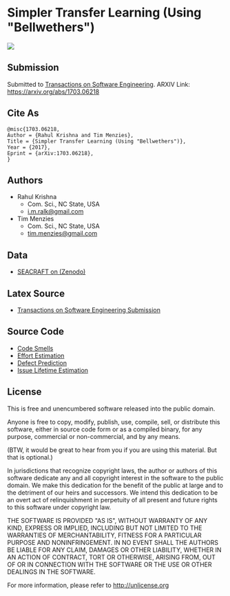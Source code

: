 
# Simpler Transfer Learning (Using "Bellwethers")

![](http://graphics8.nytimes.com/images/2013/01/27/business/27-STRA/27-STRA-articleLarge.jpg)

## Submission 

Submitted to [Transactions on Software Engineering](https://www.computer.org/web/tse). ARXIV Link: https://arxiv.org/abs/1703.06218

## Cite As

```
@misc{1703.06218,
Author = {Rahul Krishna and Tim Menzies},
Title = {Simpler Transfer Learning (Using "Bellwethers")},
Year = {2017},
Eprint = {arXiv:1703.06218},
}
```

## Authors

+ Rahul Krishna
  + Com. Sci., NC State, USA 
  + i.m.ralk@gmail.com
+ Tim Menzies
  + Com. Sci., NC State, USA 
  + tim.menzies@gmail.com

## Data

+ [SEACRAFT on (Zenodo)]()

## Latex Source

+ [Transactions on Software Engineering Submission](https://github.com/ai-se/Bellwethers-jour)

## Source Code

+ [Code Smells](https://github.com/ai-se/XTREE/tree/master/src)
+ [Effort Estimation](https://github.com/ai-se/XTREE/tree/master/src)
+ [Defect Prediction](https://github.com/ai-se/XTREE/tree/master/src)
+ [Issue Lifetime Estimation](https://github.com/ai-se/XTREE/tree/master/src)

## License

This is free and unencumbered software released into the public domain.

Anyone is free to copy, modify, publish, use, compile, sell, or distribute this software, either in source code form or as a compiled binary, for any purpose, commercial or non-commercial, and by any means.

(BTW, it would be great to hear from you if you are using this material. But that is optional.)

In jurisdictions that recognize copyright laws, the author or authors of this software dedicate any and all copyright interest in the software to the public domain. We make this dedication for the benefit of the public at large and to the detriment of our heirs and successors. We intend this dedication to be an overt act of relinquishment in perpetuity of all present and future rights to this software under copyright law.

THE SOFTWARE IS PROVIDED "AS IS", WITHOUT WARRANTY OF ANY KIND, EXPRESS OR IMPLIED, INCLUDING BUT NOT LIMITED TO THE WARRANTIES OF MERCHANTABILITY, FITNESS FOR A PARTICULAR PURPOSE AND NONINFRINGEMENT. IN NO EVENT SHALL THE AUTHORS BE LIABLE FOR ANY CLAIM, DAMAGES OR OTHER LIABILITY, WHETHER IN AN ACTION OF CONTRACT, TORT OR OTHERWISE, ARISING FROM, OUT OF OR IN CONNECTION WITH THE SOFTWARE OR THE USE OR OTHER DEALINGS IN THE SOFTWARE.

For more information, please refer to http://unlicense.org
  
